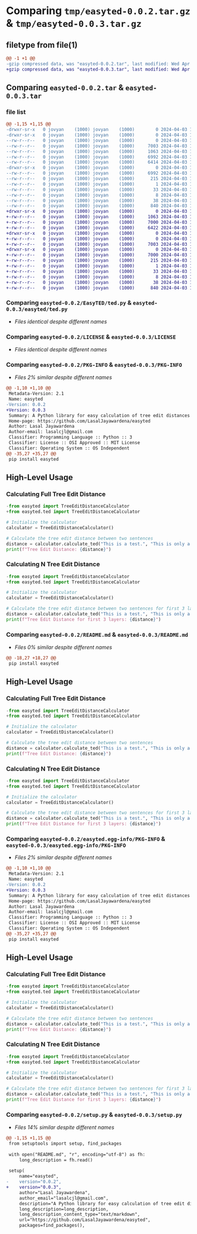 # Comparing `tmp/easyted-0.0.2.tar.gz` & `tmp/easyted-0.0.3.tar.gz`

## filetype from file(1)

```diff
@@ -1 +1 @@
-gzip compressed data, was "easyted-0.0.2.tar", last modified: Wed Apr  3 17:34:24 2024, max compression
+gzip compressed data, was "easyted-0.0.3.tar", last modified: Wed Apr  3 19:30:27 2024, max compression
```

## Comparing `easyted-0.0.2.tar` & `easyted-0.0.3.tar`

### file list

```diff
@@ -1,15 +1,15 @@
-drwxr-sr-x   0 jovyan    (1000) jovyan    (1000)        0 2024-04-03 17:34:24.575372 easyted-0.0.2/
-drwxr-sr-x   0 jovyan    (1000) jovyan    (1000)        0 2024-04-03 17:34:24.571372 easyted-0.0.2/EasyTED/
--rw-r--r--   0 jovyan    (1000) jovyan    (1000)        0 2024-04-03 16:52:43.000000 easyted-0.0.2/EasyTED/__init__.py
--rw-r--r--   0 jovyan    (1000) jovyan    (1000)     7003 2024-04-03 16:59:38.000000 easyted-0.0.2/EasyTED/ted.py
--rw-r--r--   0 jovyan    (1000) jovyan    (1000)     1063 2024-04-03 17:01:50.000000 easyted-0.0.2/LICENSE
--rw-r--r--   0 jovyan    (1000) jovyan    (1000)     6992 2024-04-03 17:34:24.575372 easyted-0.0.2/PKG-INFO
--rw-r--r--   0 jovyan    (1000) jovyan    (1000)     6414 2024-04-03 17:29:33.000000 easyted-0.0.2/README.md
-drwxr-sr-x   0 jovyan    (1000) jovyan    (1000)        0 2024-04-03 17:34:24.575372 easyted-0.0.2/easyted.egg-info/
--rw-r--r--   0 jovyan    (1000) jovyan    (1000)     6992 2024-04-03 17:34:24.000000 easyted-0.0.2/easyted.egg-info/PKG-INFO
--rw-r--r--   0 jovyan    (1000) jovyan    (1000)      215 2024-04-03 17:34:24.000000 easyted-0.0.2/easyted.egg-info/SOURCES.txt
--rw-r--r--   0 jovyan    (1000) jovyan    (1000)        1 2024-04-03 17:34:24.000000 easyted-0.0.2/easyted.egg-info/dependency_links.txt
--rw-r--r--   0 jovyan    (1000) jovyan    (1000)       33 2024-04-03 17:34:24.000000 easyted-0.0.2/easyted.egg-info/requires.txt
--rw-r--r--   0 jovyan    (1000) jovyan    (1000)        8 2024-04-03 17:34:24.000000 easyted-0.0.2/easyted.egg-info/top_level.txt
--rw-r--r--   0 jovyan    (1000) jovyan    (1000)       38 2024-04-03 17:34:24.575372 easyted-0.0.2/setup.cfg
--rw-r--r--   0 jovyan    (1000) jovyan    (1000)      840 2024-04-03 17:32:09.000000 easyted-0.0.2/setup.py
+drwxr-sr-x   0 jovyan    (1000) jovyan    (1000)        0 2024-04-03 19:30:27.777169 easyted-0.0.3/
+-rw-r--r--   0 jovyan    (1000) jovyan    (1000)     1063 2024-04-03 17:01:50.000000 easyted-0.0.3/LICENSE
+-rw-r--r--   0 jovyan    (1000) jovyan    (1000)     7000 2024-04-03 19:30:27.777169 easyted-0.0.3/PKG-INFO
+-rw-r--r--   0 jovyan    (1000) jovyan    (1000)     6422 2024-04-03 19:29:38.000000 easyted-0.0.3/README.md
+drwxr-sr-x   0 jovyan    (1000) jovyan    (1000)        0 2024-04-03 19:30:27.773169 easyted-0.0.3/easyted/
+-rw-r--r--   0 jovyan    (1000) jovyan    (1000)        0 2024-04-03 16:52:43.000000 easyted-0.0.3/easyted/__init__.py
+-rw-r--r--   0 jovyan    (1000) jovyan    (1000)     7003 2024-04-03 16:59:38.000000 easyted-0.0.3/easyted/ted.py
+drwxr-sr-x   0 jovyan    (1000) jovyan    (1000)        0 2024-04-03 19:30:27.777169 easyted-0.0.3/easyted.egg-info/
+-rw-r--r--   0 jovyan    (1000) jovyan    (1000)     7000 2024-04-03 19:30:27.000000 easyted-0.0.3/easyted.egg-info/PKG-INFO
+-rw-r--r--   0 jovyan    (1000) jovyan    (1000)      215 2024-04-03 19:30:27.000000 easyted-0.0.3/easyted.egg-info/SOURCES.txt
+-rw-r--r--   0 jovyan    (1000) jovyan    (1000)        1 2024-04-03 19:30:27.000000 easyted-0.0.3/easyted.egg-info/dependency_links.txt
+-rw-r--r--   0 jovyan    (1000) jovyan    (1000)       33 2024-04-03 19:30:27.000000 easyted-0.0.3/easyted.egg-info/requires.txt
+-rw-r--r--   0 jovyan    (1000) jovyan    (1000)        8 2024-04-03 19:30:27.000000 easyted-0.0.3/easyted.egg-info/top_level.txt
+-rw-r--r--   0 jovyan    (1000) jovyan    (1000)       38 2024-04-03 19:30:27.777169 easyted-0.0.3/setup.cfg
+-rw-r--r--   0 jovyan    (1000) jovyan    (1000)      840 2024-04-03 19:30:22.000000 easyted-0.0.3/setup.py
```

### Comparing `easyted-0.0.2/EasyTED/ted.py` & `easyted-0.0.3/easyted/ted.py`

 * *Files identical despite different names*

### Comparing `easyted-0.0.2/LICENSE` & `easyted-0.0.3/LICENSE`

 * *Files identical despite different names*

### Comparing `easyted-0.0.2/PKG-INFO` & `easyted-0.0.3/PKG-INFO`

 * *Files 2% similar despite different names*

```diff
@@ -1,10 +1,10 @@
 Metadata-Version: 2.1
 Name: easyted
-Version: 0.0.2
+Version: 0.0.3
 Summary: A Python library for easy calculation of tree edit distances with visualization capabilities.
 Home-page: https://github.com/LasalJayawardena/easyted
 Author: Lasal Jayawardena
 Author-email: lasalcjl@gmail.com
 Classifier: Programming Language :: Python :: 3
 Classifier: License :: OSI Approved :: MIT License
 Classifier: Operating System :: OS Independent
@@ -35,27 +35,27 @@
 pip install easyted
 ```
 
 ## High-Level Usage
 
 ### Calculating Full Tree Edit Distance
 ```python
-from easyted import TreeEditDistanceCalculator
+from easyted.ted import TreeEditDistanceCalculator
 
 # Initialize the calculator
 calculator = TreeEditDistanceCalculator()
 
 # Calculate the tree edit distance between two sentences
 distance = calculator.calculate_ted("This is a test.", "This is only a test.")
 print(f"Tree Edit Distance: {distance}")
 ```
 
 ### Calculating N Tree Edit Distance
 ```python
-from easyted import TreeEditDistanceCalculator
+from easyted.ted import TreeEditDistanceCalculator
 
 # Initialize the calculator
 calculator = TreeEditDistanceCalculator()
 
 # Calculate the tree edit distance between two sentences for first 3 layers
 distance = calculator.calculate_ted("This is a test.", "This is only a test.", 3)
 print(f"Tree Edit Distance for first 3 layers: {distance}")
```

### Comparing `easyted-0.0.2/README.md` & `easyted-0.0.3/README.md`

 * *Files 0% similar despite different names*

```diff
@@ -18,27 +18,27 @@
 pip install easyted
 ```
 
 ## High-Level Usage
 
 ### Calculating Full Tree Edit Distance
 ```python
-from easyted import TreeEditDistanceCalculator
+from easyted.ted import TreeEditDistanceCalculator
 
 # Initialize the calculator
 calculator = TreeEditDistanceCalculator()
 
 # Calculate the tree edit distance between two sentences
 distance = calculator.calculate_ted("This is a test.", "This is only a test.")
 print(f"Tree Edit Distance: {distance}")
 ```
 
 ### Calculating N Tree Edit Distance
 ```python
-from easyted import TreeEditDistanceCalculator
+from easyted.ted import TreeEditDistanceCalculator
 
 # Initialize the calculator
 calculator = TreeEditDistanceCalculator()
 
 # Calculate the tree edit distance between two sentences for first 3 layers
 distance = calculator.calculate_ted("This is a test.", "This is only a test.", 3)
 print(f"Tree Edit Distance for first 3 layers: {distance}")
```

### Comparing `easyted-0.0.2/easyted.egg-info/PKG-INFO` & `easyted-0.0.3/easyted.egg-info/PKG-INFO`

 * *Files 2% similar despite different names*

```diff
@@ -1,10 +1,10 @@
 Metadata-Version: 2.1
 Name: easyted
-Version: 0.0.2
+Version: 0.0.3
 Summary: A Python library for easy calculation of tree edit distances with visualization capabilities.
 Home-page: https://github.com/LasalJayawardena/easyted
 Author: Lasal Jayawardena
 Author-email: lasalcjl@gmail.com
 Classifier: Programming Language :: Python :: 3
 Classifier: License :: OSI Approved :: MIT License
 Classifier: Operating System :: OS Independent
@@ -35,27 +35,27 @@
 pip install easyted
 ```
 
 ## High-Level Usage
 
 ### Calculating Full Tree Edit Distance
 ```python
-from easyted import TreeEditDistanceCalculator
+from easyted.ted import TreeEditDistanceCalculator
 
 # Initialize the calculator
 calculator = TreeEditDistanceCalculator()
 
 # Calculate the tree edit distance between two sentences
 distance = calculator.calculate_ted("This is a test.", "This is only a test.")
 print(f"Tree Edit Distance: {distance}")
 ```
 
 ### Calculating N Tree Edit Distance
 ```python
-from easyted import TreeEditDistanceCalculator
+from easyted.ted import TreeEditDistanceCalculator
 
 # Initialize the calculator
 calculator = TreeEditDistanceCalculator()
 
 # Calculate the tree edit distance between two sentences for first 3 layers
 distance = calculator.calculate_ted("This is a test.", "This is only a test.", 3)
 print(f"Tree Edit Distance for first 3 layers: {distance}")
```

### Comparing `easyted-0.0.2/setup.py` & `easyted-0.0.3/setup.py`

 * *Files 14% similar despite different names*

```diff
@@ -1,15 +1,15 @@
 from setuptools import setup, find_packages
 
 with open("README.md", "r", encoding="utf-8") as fh:
     long_description = fh.read()
 
 setup(
     name="easyted",  
-    version="0.0.2",
+    version="0.0.3",
     author="Lasal Jayawardena",  
     author_email="lasalcjl@gmail.com", 
     description="A Python library for easy calculation of tree edit distances with visualization capabilities.",
     long_description=long_description,
     long_description_content_type="text/markdown",
     url="https://github.com/LasalJayawardena/easyted", 
     packages=find_packages(),
```


